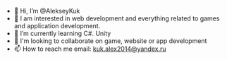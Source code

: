 - 👋 Hi, I’m @AlekseyKuk
- 👀 I am interested in web development and everything related to games and application development.
- 🌱 I’m currently learning C#. Unity 
- 💞️ I'm looking to collaborate on game, website or app development
- 📫 How to reach me email: kuk.alex2014@yandex.ru 

<!---
AlekseyKuk/AlekseyKuk is a ✨ special ✨ repository because its `README.md` (this file) appears on your GitHub profile.
You can click the Preview link to take a look at your changes.
--->
